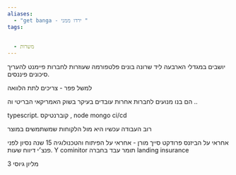 ```yaml
---
aliases:
  - "get banga - ירדו ממני "
tags:
  
  
  - משרות
---
```


יושבים במגדלי הארבעה ליד שרונה 
בונים פלטפורמה שעוזרות לחברות פיימנט להעריך סיכונים פיננסים. 

למשל פפר - צריכים לתת הלוואה 

הם בנו מנועים לחברות אחרות
עובדים בעיקר בשוק האמריקאי הבריטי וה .. 

typescript. קוברנטיקס , node mongo ci/cd 

רוב העבודה עכשיו היא מול הלקוחות שמשתמשים במוצר

אחראי על הביזנס פרודקט סייך
מורן - אחראי על הפיתוח והטכנולוגיה 15 שנה נסיון לפני פנצ׳י דיווח שעות. 
 Y   cominitor
 ‏תומר עבד בחברה landing insurance

3 מליון גיוסי



